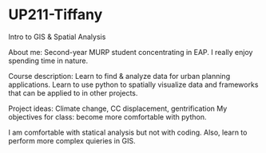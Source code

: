 # UP211-Tiffany
Intro to GIS &amp; Spatial Analysis


About me: Second-year MURP student concentrating in EAP. I really enjoy spending time in nature. 


Course description: Learn to find & analyze data for urban planning applications. Learn to use python to spatially visualize data and frameworks that can be applied to in other projects. 


Project ideas: Climate change, CC displacement, gentrification
My objectives for class: become more comfortable with python.

I am comfortable with statical analysis but not with coding. Also, learn to perform more complex quieries in GIS.
